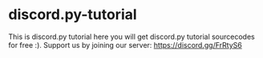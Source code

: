 # discord.py-tutorial
This is discord.py tutorial here you will get discord.py tutorial sourcecodes for free :). Support us by joining our server: https://discord.gg/FrRtyS6

